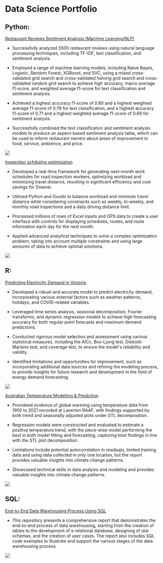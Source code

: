 

# Data Science Portfolio 
                                                    
## Python:

[Restaurant Reviews Sentiment Analysis (Machine Learning/NLP)](https://github.com/Mathew-Gao/Restaurant-Review-sentiment-analysis--NLP-machine-learning) 

* Successfully analyzed 5500 restaurant reviews using natural language processing techniques, including TF-IDF, text classification, and sentiment analysis.

* Employed a range of machine learning models, including Naïve Bayes, Logistic, Random Forest, XGBoost, and SVC, using a mixed cross-validated grid search and cross-validated halving grid search and cross-validated random grid search to achieve high accuracy, macro average f1-score, and weighted average f1-score for text classification and sentiment analysis.

* Achieved a highest accuracy f1-score of 0.80 and a highest weighted average f1-score of 0.79 for text classification, and a highest accuracy f1-score of 0.71 and a highest weighted average f1-score of 0.69 for sentiment analysis.

* Successfully combined the text classification and sentiment analysis models to produce an aspect-based sentiment analysis table, which can be used to inform restaurant owners about areas of improvement in food, service, ambience, and price.

![](https://github.com/Mathew-Gao/Mathew-Gao/blob/main/images/prediction.png)


[Inspection schduling optimization](https://github.com/Mathew-Gao/Inspection-Schedule-Optimization)

* Developed a real-time framework for generating next-month work schedules for road inspection workers, optimizing workload and minimizing travel distance, resulting in significant efficiency and cost savings for Downer.

* Utilized Python and Gurobi to balance workload and minimize travel distance while considering constraints such as weekly, bi-weekly, and monthly road inspections and a daily driving distance limit.

* Processed millions of rows of Excel inputs and GPS data to create a user interface with controls for displaying schedules, routes, and route information each day for the next month.

* Applied advanced analytical techniques to solve a complex optimization problem, taking into account multiple constraints and using large amounts of data to achieve optimal solutions.

![](https://github.com/Mathew-Gao/Mathew-Gao/blob/main/images/Optimization.png)

## R:

[Predicting Electricity Demand in Victoria](https://github.com/Mathew-Gao/Victoria-Electricity-Demand-Prediction)

* Developed a robust and accurate model to predict electricity demand, incorporating various external factors such as weather patterns, holidays, and COVID-related variables.

* Leveraged time series analysis, seasonal decomposition, Fourier transforms, and dynamic regression models to achieve high forecasting accuracy for both regular point forecasts and maximum demand predictions.

* Conducted rigorous model selection and assessment using various statistical measures, including the AICc, Box-Ljung test, Diebold-Mariano test, and coverage test, to ensure the model's reliability and validity.

* Identified limitations and opportunities for improvement, such as incorporating additional data sources and refining the modeling process, to provide insights for future research and development in the field of energy demand forecasting.

![](https://github.com/Mathew-Gao/Mathew-Gao/blob/main/images/Demand%20Prediction.jpeg)

[Australian Temperature Modelling & Prediction](https://github.com/Mathew-Gao/Australian-Temperature-Prediction-Global-Warming)

* Provideed evidence of global warming using temperature data from 1950 to 2021 recorded at Laverton RAAF, with findings supported by both trend and seasonally adjusted plots under STL decomposition.

* Regression models were constructed and evaluated to estimate a positive temperature trend, with the piece-wise model performing the best in both model fitting and forecasting, capturing knot findings in line with the STL plot decomposition.

* Limitations include potential autocorrelation in residuals, limited training data and using data collected in only one location, but the report provides valuable insights into climate change patterns.

* Showcased technical skills in data analysis and modeling and provides valuable insights into climate change patterns.

![](https://github.com/Mathew-Gao/Mathew-Gao/blob/main/images/temperature2.png)

## SQL:

[End-to-End Data Warehousing Process Using SQL](https://github.com/Mathew-Gao/Design-Create-Database-using-SQL)

* This repository presents a comprehensive report that demonstrates the end-to-end process of data warehousing, starting from the creation of tables to the development of a relational database, designing of star schemas, and the creation of user cases. The report also includes SQL code examples to illustrate and support the various stages of the data warehousing process.

![](https://github.com/Mathew-Gao/Mathew-Gao/blob/main/images/Database%20Schema.png)
